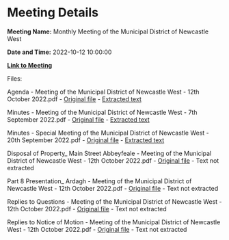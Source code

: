 # Meeting Details

**Meeting Name:** Monthly Meeting of the Municipal District of Newcastle West

**Date and Time:** 2022-10-12 10:00:00

**[Link to Meeting](https://www.limerick.ie/council/whats-on/monthly-meeting-municipal-district-newcastle-west-77)**

Files: 

Agenda - Meeting of the Municipal District of Newcastle West - 12th October 2022.pdf - [Original file](https://www.limerick.ie/sites/default/files/media/documents/2022-10/00%202022-10-12%20Agenda%20October.pdf) - [Extracted text](./Agenda%20-%20Meeting%20of%20the%20Municipal%20District%20of%20Newcastle%20West%20-%2012th%20October%202022.md)

Minutes - Meeting of the Municipal District of Newcastle West - 7th September 2022.pdf - [Original file](https://www.limerick.ie/sites/default/files/media/documents/2022-10/01%28a%29%202022-09-07%20Minutes%20September.pdf) - [Extracted text](./Minutes%20-%20Meeting%20of%20the%20Municipal%20District%20of%20Newcastle%20West%20-%207th%20September%202022.md)

Minutes - Special Meeting of the Municipal District of Newcastle West - 20th September 2022.pdf - [Original file](https://www.limerick.ie/sites/default/files/media/documents/2022-10/01%28b%29%202022-09-20%20Minutes%20Special%20Meeting.pdf) - [Extracted text](./Minutes%20-%20Special%20Meeting%20of%20the%20Municipal%20District%20of%20Newcastle%20West%20-%2020th%20September%202022.md)

Disposal of Property_ Main Street Abbeyfeale - Meeting of the Municipal District of Newcastle West - 12th October 2022.pdf - [Original file](https://www.limerick.ie/sites/default/files/media/documents/2022-10/02%202022-10-12%20Disposal%20of%20property%20at%20Main%20Street%20Abbeyfeale.pdf) - Text not extracted

Part 8 Presentation_ Ardagh - Meeting of the Municipal District of Newcastle West - 12th October 2022.pdf - [Original file](https://www.limerick.ie/sites/default/files/media/documents/2022-10/19122%20Ardagh%20-%20Part%208%20Presentation%20%5B20.09.2022%5D.pdf) - Text not extracted

Replies to Questions - Meeting of the Municipal District of Newcastle West - 12th October 2022.pdf - [Original file](https://www.limerick.ie/sites/default/files/media/documents/2022-10/2022-10-12%20Replies%20to%20Questions.pdf) - Text not extracted

Replies to Notice of Motion - Meeting of the Municipal District of Newcastle West - 12th October 2022.pdf - [Original file](https://www.limerick.ie/sites/default/files/media/documents/2022-10/2022-10-12%20Replies%20to%20NOM%27s.pdf) - Text not extracted

